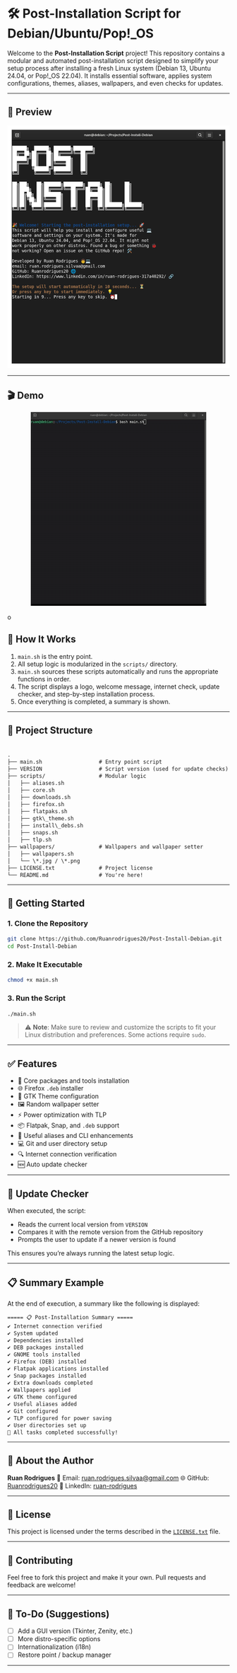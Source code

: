 # 🛠️ Post-Installation Script for Debian/Ubuntu/Pop!_OS

Welcome to the **Post-Installation Script** project! This repository contains a modular and automated post-installation script designed to simplify your setup process after installing a fresh Linux system (Debian 13, Ubuntu 24.04, or Pop!\_OS 22.04). It installs essential software, applies system configurations, themes, aliases, wallpapers, and even checks for updates.

---

## 📸 Preview

<!-- Place screenshots or GIFs here -->
<p align="center">
  <img src="media/terminal-preview.png" alt="Terminal Preview" width="700"/>
</p>

---
## 🎬 Demo

<p align="center">
  <img src="media/demo.gif" alt="Demo do Projeto"/>
</p>
o

## 🧠 How It Works

1. `main.sh` is the entry point.
2. All setup logic is modularized in the `scripts/` directory.
3. `main.sh` sources these scripts automatically and runs the appropriate functions in order.
4. The script displays a logo, welcome message, internet check, update checker, and step-by-step installation process.
5. Once everything is completed, a summary is shown.

---

## 📂 Project Structure

```

.
├── main.sh                  # Entry point script
├── VERSION                  # Script version (used for update checks)
├── scripts/                 # Modular logic
│   ├── aliases.sh
│   ├── core.sh
│   ├── downloads.sh
│   ├── firefox.sh
│   ├── flatpaks.sh
│   ├── gtk\_theme.sh
│   ├── install\_debs.sh
│   ├── snaps.sh
│   ├── tlp.sh
├── wallpapers/              # Wallpapers and wallpaper setter
│   ├── wallpapers.sh
│   └── \*.jpg / \*.png
├── LICENSE.txt              # Project license
└── README.md                # You're here!

````

---

## 🚀 Getting Started

### 1. Clone the Repository

```bash
git clone https://github.com/Ruanrodrigues20/Post-Install-Debian.git
cd Post-Install-Debian
````

### 2. Make It Executable

```bash
chmod +x main.sh
```

### 3. Run the Script

```bash
./main.sh
```

> ⚠️ **Note**: Make sure to review and customize the scripts to fit your Linux distribution and preferences. Some actions require `sudo`.

---

## ✅ Features

* 🔧 Core packages and tools installation
* 🌐 Firefox `.deb` installer
* 🎨 GTK Theme configuration
* 🖼️ Random wallpaper setter
* ⚡ Power optimization with TLP
* 📦 Flatpak, Snap, and `.deb` support
* 🧰 Useful aliases and CLI enhancements
* 💻 Git and user directory setup
* 🔍 Internet connection verification
* 🆕 Auto update checker

---

## 🔄 Update Checker

When executed, the script:

* Reads the current local version from `VERSION`
* Compares it with the remote version from the GitHub repository
* Prompts the user to update if a newer version is found

This ensures you’re always running the latest setup logic.

---

## 📋 Summary Example

At the end of execution, a summary like the following is displayed:

```
===== 📋 Post-Installation Summary =====
✔ Internet connection verified
✔ System updated
✔ Dependencies installed
✔ DEB packages installed
✔ GNOME tools installed
✔ Firefox (DEB) installed
✔ Flatpak applications installed
✔ Snap packages installed
✔ Extra downloads completed
✔ Wallpapers applied
✔ GTK theme configured
✔ Useful aliases added
✔ Git configured
✔ TLP configured for power saving
✔ User directories set up
🎉 All tasks completed successfully!
```

---

## 👤 About the Author

**Ruan Rodrigues**
📧 Email: [ruan.rodrigues.silvaa@gmail.com](mailto:ruan.rodrigues.silvaa@gmail.com)
🌐 GitHub: [Ruanrodrigues20](https://github.com/Ruanrodrigues20)
🔗 LinkedIn: [ruan-rodrigues](https://www.linkedin.com/in/ruan-rodrigues-317a40292/)

---

## 📜 License

This project is licensed under the terms described in the [`LICENSE.txt`](./LICENSE.txt) file.

---

## 🧠 Contributing

Feel free to fork this project and make it your own. Pull requests and feedback are welcome!

---

## 📌 To-Do (Suggestions)

* [ ] Add a GUI version (Tkinter, Zenity, etc.)
* [ ] More distro-specific options
* [ ] Internationalization (i18n)
* [ ] Restore point / backup manager

---